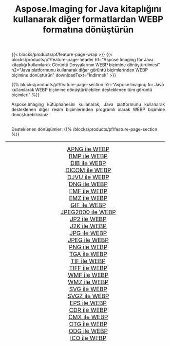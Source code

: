 ﻿---
title: Aspose.Imaging for Java kitaplığını kullanarak diğer formatlardan WEBP formatına dönüştürün 
weight: 3920
url: /tr/java/conversion/to/webp 
lang: tr
langdirlevel: 2
locales: zh-hans,ja,it,ru,de,es,fr,nl,id,lt,pl,pt,vi,tr,ko,zh-hant,ar,hi,th,sv,cs,uk,he
description: Aspose.Imaging'i kullanarak Java kullanan diğer biçimlerden WEBP biçimine dönüştürebilirsiniz
---

{{< blocks/products/pf/feature-page-wrap >}}
{{< blocks/products/pf/feature-page-header h1="Aspose.Imaging for Java kitaplığı kullanılarak Görüntü Dosyalarının WEBP biçimine dönüştürülmesi" h2="Java platformunu kullanarak diğer görüntü biçimlerinden WEBP biçimine dönüştürün" downloadText="İndirmek" >}}


{{% blocks/products/pf/feature-page-section  h2="Aspose.Imaging for Java kullanılarak WEBP biçimine dönüştürülebilen desteklenen tüm görüntü biçimleri" %}}
<p align=justify>Aspose.Imaging kütüphanesini kullanarak, Java platformunu kullanarak desteklenen diğer resim biçimlerinden programlı olarak WEBP biçimine dönüştürebilirsiniz.</p>
<br/>
Desteklenen dönüşümler:
{{% /blocks/products/pf/feature-page-section %}}
<div class="container-fluid productfamilypage bg-gray">
    <div class="convertypes bg-gray agp-content section">
        <div class="container">
		<hr style="margin-left:-20px;"/>
		<div class="row other-converters" style="gap: 10px;font-size: 19px;text-align:center;">
		    <div class='col-md-2 other-converter remove-lp remove-rp'><a href="/imaging/tr/java/conversion/apng-to-webp" style="padding:15px;">APNG ile WEBP</a></div>
<div class='col-md-2 other-converter remove-lp remove-rp'><a href="/imaging/tr/java/conversion/bmp-to-webp" style="padding:15px;">BMP ile WEBP</a></div>
<div class='col-md-2 other-converter remove-lp remove-rp'><a href="/imaging/tr/java/conversion/dib-to-webp" style="padding:15px;">DIB ile WEBP</a></div>
<div class='col-md-2 other-converter remove-lp remove-rp'><a href="/imaging/tr/java/conversion/dicom-to-webp" style="padding:15px;">DICOM ile WEBP</a></div>
<div class='col-md-2 other-converter remove-lp remove-rp'><a href="/imaging/tr/java/conversion/djvu-to-webp" style="padding:15px;">DJVU ile WEBP</a></div>
<div class='col-md-2 other-converter remove-lp remove-rp'><a href="/imaging/tr/java/conversion/dng-to-webp" style="padding:15px;">DNG ile WEBP</a></div>
<div class='col-md-2 other-converter remove-lp remove-rp'><a href="/imaging/tr/java/conversion/emf-to-webp" style="padding:15px;">EMF ile WEBP</a></div>
<div class='col-md-2 other-converter remove-lp remove-rp'><a href="/imaging/tr/java/conversion/emz-to-webp" style="padding:15px;">EMZ ile WEBP</a></div>
<div class='col-md-2 other-converter remove-lp remove-rp'><a href="/imaging/tr/java/conversion/gif-to-webp" style="padding:15px;">GIF ile WEBP</a></div>
<div class='col-md-2 other-converter remove-lp remove-rp'><a href="/imaging/tr/java/conversion/jpeg2000-to-webp" style="padding:15px;">JPEG2000 ile WEBP</a></div>
<div class='col-md-2 other-converter remove-lp remove-rp'><a href="/imaging/tr/java/conversion/jp2-to-webp" style="padding:15px;">JP2 ile WEBP</a></div>
<div class='col-md-2 other-converter remove-lp remove-rp'><a href="/imaging/tr/java/conversion/j2k-to-webp" style="padding:15px;">J2K ile WEBP</a></div>
<div class='col-md-2 other-converter remove-lp remove-rp'><a href="/imaging/tr/java/conversion/jpg-to-webp" style="padding:15px;">JPG ile WEBP</a></div>
<div class='col-md-2 other-converter remove-lp remove-rp'><a href="/imaging/tr/java/conversion/jpeg-to-webp" style="padding:15px;">JPEG ile WEBP</a></div>
<div class='col-md-2 other-converter remove-lp remove-rp'><a href="/imaging/tr/java/conversion/png-to-webp" style="padding:15px;">PNG ile WEBP</a></div>
<div class='col-md-2 other-converter remove-lp remove-rp'><a href="/imaging/tr/java/conversion/tga-to-webp" style="padding:15px;">TGA ile WEBP</a></div>
<div class='col-md-2 other-converter remove-lp remove-rp'><a href="/imaging/tr/java/conversion/tif-to-webp" style="padding:15px;">TIF ile WEBP</a></div>
<div class='col-md-2 other-converter remove-lp remove-rp'><a href="/imaging/tr/java/conversion/tiff-to-webp" style="padding:15px;">TIFF ile WEBP</a></div>
<div class='col-md-2 other-converter remove-lp remove-rp'><a href="/imaging/tr/java/conversion/wmf-to-webp" style="padding:15px;">WMF ile WEBP</a></div>
<div class='col-md-2 other-converter remove-lp remove-rp'><a href="/imaging/tr/java/conversion/wmz-to-webp" style="padding:15px;">WMZ ile WEBP</a></div>
<div class='col-md-2 other-converter remove-lp remove-rp'><a href="/imaging/tr/java/conversion/svg-to-webp" style="padding:15px;">SVG ile WEBP</a></div>
<div class='col-md-2 other-converter remove-lp remove-rp'><a href="/imaging/tr/java/conversion/svgz-to-webp" style="padding:15px;">SVGZ ile WEBP</a></div>
<div class='col-md-2 other-converter remove-lp remove-rp'><a href="/imaging/tr/java/conversion/eps-to-webp" style="padding:15px;">EPS ile WEBP</a></div>
<div class='col-md-2 other-converter remove-lp remove-rp'><a href="/imaging/tr/java/conversion/cdr-to-webp" style="padding:15px;">CDR ile WEBP</a></div>
<div class='col-md-2 other-converter remove-lp remove-rp'><a href="/imaging/tr/java/conversion/cmx-to-webp" style="padding:15px;">CMX ile WEBP</a></div>
<div class='col-md-2 other-converter remove-lp remove-rp'><a href="/imaging/tr/java/conversion/otg-to-webp" style="padding:15px;">OTG ile WEBP</a></div>
<div class='col-md-2 other-converter remove-lp remove-rp'><a href="/imaging/tr/java/conversion/odg-to-webp" style="padding:15px;">ODG ile WEBP</a></div>
<div class='col-md-2 other-converter remove-lp remove-rp'><a href="/imaging/tr/java/conversion/ico-to-webp" style="padding:15px;">ICO ile WEBP</a></div>
                </div>
        </div>
    </div>
</div>
<br/>

